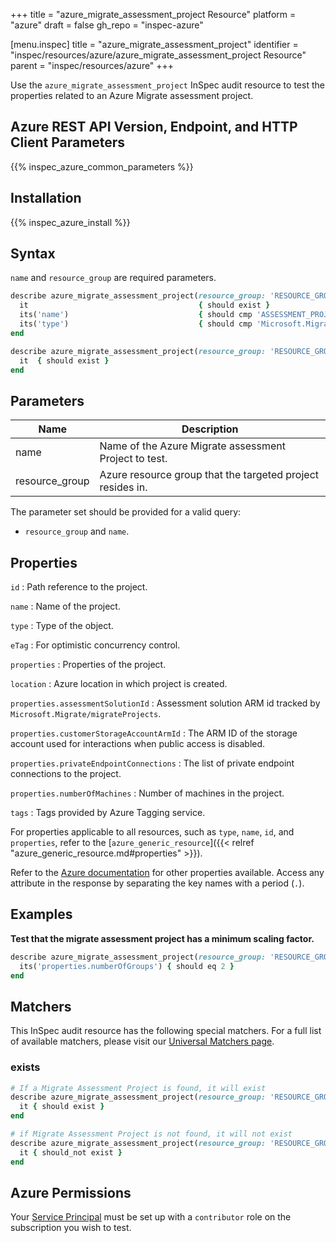 +++
title = "azure_migrate_assessment_project Resource"
platform = "azure"
draft = false
gh_repo = "inspec-azure"

[menu.inspec]
title = "azure_migrate_assessment_project"
identifier = "inspec/resources/azure/azure_migrate_assessment_project Resource"
parent = "inspec/resources/azure"
+++

Use the `azure_migrate_assessment_project` InSpec audit resource to test the properties related to an Azure Migrate assessment project.

## Azure REST API Version, Endpoint, and HTTP Client Parameters

{{% inspec_azure_common_parameters %}}

## Installation

{{% inspec_azure_install %}}

## Syntax

`name` and `resource_group` are required parameters.

```ruby
describe azure_migrate_assessment_project(resource_group: 'RESOURCE_GROUP', name: 'ASSESSMENT_PROJECT_NAME') do
  it                                      { should exist }
  its('name')                             { should cmp 'ASSESSMENT_PROJECT_NAME' }
  its('type')                             { should cmp 'Microsoft.Migrate/assessmentprojects' }
end
```

```ruby
describe azure_migrate_assessment_project(resource_group: 'RESOURCE_GROUP', name: 'ASSESSMENT_PROJECT_NAME') do
  it  { should exist }
end
```

## Parameters

| Name           | Description                                                                      |
|----------------|----------------------------------------------------------------------------------|
| name           | Name of the Azure Migrate assessment Project to test.                            |
| resource_group | Azure resource group that the targeted project resides in.                       |

The parameter set should be provided for a valid query:

- `resource_group` and `name`.

## Properties

`id`
: Path reference to the project.

`name`
: Name of the project.

`type`
: Type of the object.

`eTag`
: For optimistic concurrency control.

`properties`
: Properties of the project.

`location`
: Azure location in which project is created.

`properties.assessmentSolutionId`
: Assessment solution ARM id tracked by `Microsoft.Migrate/migrateProjects`.

`properties.customerStorageAccountArmId`
: The ARM ID of the storage account used for interactions when public access is disabled.

`properties.privateEndpointConnections`
: The list of private endpoint connections to the project.

`properties.numberOfMachines`
: Number of machines in the project.

`tags`
: Tags provided by Azure Tagging service.

For properties applicable to all resources, such as `type`, `name`, `id`, and `properties`, refer to the [`azure_generic_resource`]({{< relref "azure_generic_resource.md#properties" >}}).

Refer to the [Azure documentation](https://docs.microsoft.com/en-us/rest/api/migrate/assessment/projects/get) for other properties available. Access any attribute in the response by separating the key names with a period (`.`).

## Examples

**Test that the migrate assessment project has a minimum scaling factor.**

```ruby
describe azure_migrate_assessment_project(resource_group: 'RESOURCE_GROUP', name: 'ASSESSMENT_PROJECT_NAME') do
  its('properties.numberOfGroups') { should eq 2 }
end
```

## Matchers

This InSpec audit resource has the following special matchers. For a full list of available matchers, please visit our [Universal Matchers page](/inspec/matchers/).

### exists

```ruby
# If a Migrate Assessment Project is found, it will exist
describe azure_migrate_assessment_project(resource_group: 'RESOURCE_GROUP', name: 'ASSESSMENT_PROJECT_NAME') do
  it { should exist }
end

# if Migrate Assessment Project is not found, it will not exist
describe azure_migrate_assessment_project(resource_group: 'RESOURCE_GROUP', name: 'ASSESSMENT_PROJECT_NAME') do
  it { should_not exist }
end
```

## Azure Permissions

Your [Service Principal](https://docs.microsoft.com/en-us/azure/azure-resource-manager/resource-group-create-service-principal-portal) must be set up with a `contributor` role on the subscription you wish to test.
